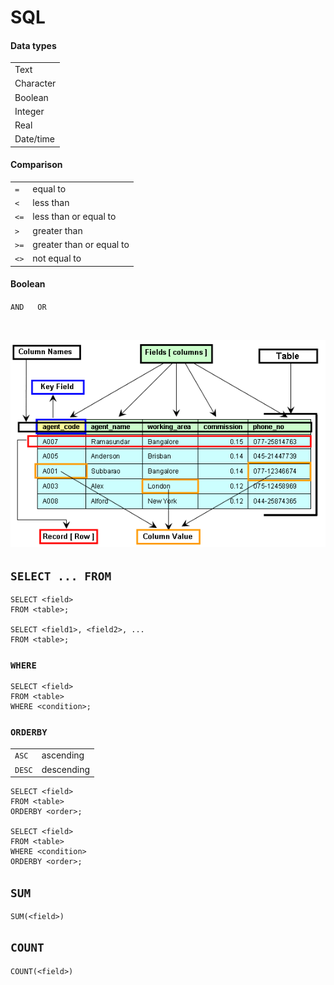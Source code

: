 # SQL

#### Data types

|           |
| --------- |
| Text      |
| Character |
| Boolean   |
| Integer   |
| Real      |
| Date/time |


#### Comparison

|      |                          |
| ---- | ------------------------ |
| `=`  | equal to                 |
| `<`  | less than                |
| `<=` | less than or equal to    |
| `>`  | greater than             |
| `>=` | greater than or equal to |
| `<>` | not equal to             |

#### Boolean

`AND` &emsp; `OR`

<br>

![Parts of a SQL table](images/parts-of-a-sql-table.gif)

## `SELECT ... FROM`

```
SELECT <field>
FROM <table>;

SELECT <field1>, <field2>, ...
FROM <table>;
```

### `WHERE`

```
SELECT <field>
FROM <table>
WHERE <condition>;
```

### `ORDERBY`

|        |            |
| ------ | ---------- |
| `ASC`  | ascending  |
| `DESC` | descending |

```
SELECT <field>
FROM <table>
ORDERBY <order>;

SELECT <field>
FROM <table>
WHERE <condition>
ORDERBY <order>;
```

## `SUM`

```
SUM(<field>)
```

## `COUNT`

```
COUNT(<field>)
```
